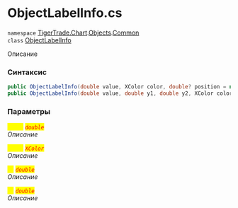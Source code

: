
# ObjectLabelInfo.cs
`namespace` [TigerTrade.Chart](../../../TigerTrade.Chart.md).[Objects](../../../TigerTrade.Chart/Objects.md).[Common](../../../TigerTrade.Chart/Objects/Common.md)  
    `class` [ObjectLabelInfo](../../ObjectLabelInfo.cs.md)

Описание

### Синтаксис
```csharp
public ObjectLabelInfo(double value, XColor color, double? position = null)
public ObjectLabelInfo(double value, double y1, double y2, XColor color)
```

### Параметры  
<mark style="color:yellow;">`value`</mark> <mark style="color:red;">*`double`*</mark>  
 *Описание*  
  
<mark style="color:yellow;">`color`</mark> <mark style="color:red;">*`XColor`*</mark>  
 *Описание*  
  
<mark style="color:yellow;">`y1`</mark> <mark style="color:red;">*`double`*</mark>  
 *Описание*  
  
<mark style="color:yellow;">`y2`</mark> <mark style="color:red;">*`double`*</mark>  
 *Описание*  
  

                    
                    